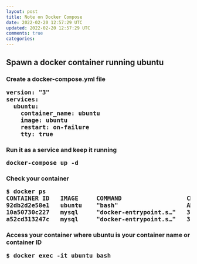 ```yaml
---           
layout: post
title: Note on Docker Compose
date: 2022-02-20 12:57:29 UTC
updated: 2022-02-20 12:57:29 UTC
comments: true
categories:
---
```


<h2>Spawn a docker container running ubuntu

<h3>Create a docker-compose.yml file
<pre>
version: "3"
services:
  ubuntu:
    container_name: ubuntu
    image: ubuntu
    restart: on-failure
    tty: true
</pre>

<h3>Run it as a service and keep it running
<pre>
docker-compose up -d
</pre>

<h3>Check your container
<pre>
$ docker ps
CONTAINER ID   IMAGE     COMMAND                  CREATED              STATUS              PORTS                               NAMES
92db2d2e58e1   ubuntu    "bash"                   About a minute ago   Up About a minute                                       ubuntu
10a50730c227   mysql     "docker-entrypoint.s…"   3 weeks ago          Up About an hour    33060/tcp, 0.0.0.0:3308->3306/tcp   database-db-1
a52cd313247c   mysql     "docker-entrypoint.s…"   3 weeks ago          Up About an hour    33060/tcp, 0.0.0.0:3307->3306/tcp   weddapp-db-1
</pre>

<h3>Access your container where ubuntu is your container name or container ID
<pre>
$ docker exec -it ubuntu bash
</pre>